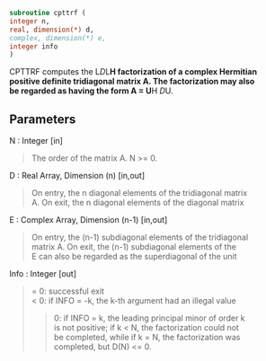```fortran  
subroutine cpttrf (  
integer n,  
real, dimension(*) d,  
complex, dimension(*) e,  
integer info  
)  
```  
  
CPTTRF computes the L*D*L**H factorization of a complex Hermitian  
positive definite tridiagonal matrix A.  The factorization may also  
be regarded as having the form A = U**H *D*U.  
  
## Parameters  
N : Integer [in]  
> The order of the matrix A.  N >= 0.  
  
D : Real Array, Dimension (n) [in,out]  
> On entry, the n diagonal elements of the tridiagonal matrix  
> A.  On exit, the n diagonal elements of the diagonal matrix  
  
E : Complex Array, Dimension (n-1) [in,out]  
> On entry, the (n-1) subdiagonal elements of the tridiagonal  
> matrix A.  On exit, the (n-1) subdiagonal elements of the  
> E can also be regarded as the superdiagonal of the unit  
  
Info : Integer [out]  
> = 0: successful exit  
> < 0: if INFO = -k, the k-th argument had an illegal value  
> > 0: if INFO = k, the leading principal minor of order k  
> is not positive; if k < N, the factorization could not  
> be completed, while if k = N, the factorization was  
> completed, but D(N) <= 0.  
  
